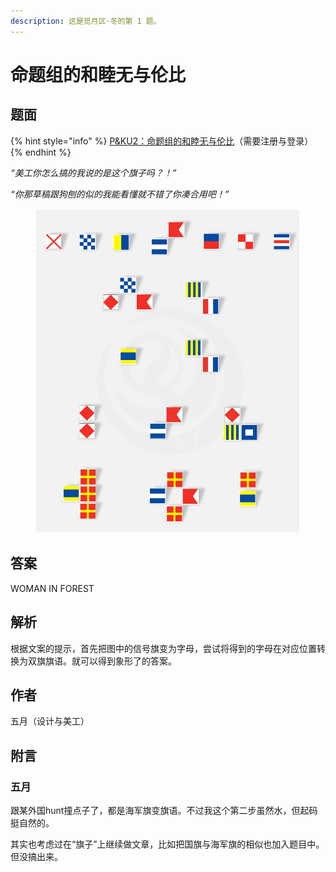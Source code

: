 ```yaml
---
description: 这是觅月区·冬的第 1 题。
---
```


# 命题组的和睦无与伦比

## 题面

{% hint style="info" %}
[P\&KU2：命题组的和睦无与伦比](https://pnku2.pkupuzzle.art/#/game/miyue/winter\_01)（需要注册与登录）
{% endhint %}

_“美工你怎么搞的我说的是这个旗子吗？！”_

_“你那草稿跟狗刨的似的我能看懂就不错了你凑合用吧！”_

<figure><img src="../../../.gitbook/assets/image (121).png" alt="" width="563"><figcaption></figcaption></figure>

## 答案

WOMAN IN FOREST

## 解析

根据文案的提示，首先把图中的信号旗变为字母，尝试将得到的字母在对应位置转换为双旗旗语。就可以得到象形了的答案。

## 作者

五月（设计与美工）

## 附言

### 五月

跟某外国hunt撞点子了，都是海军旗变旗语。不过我这个第二步虽然水，但起码挺自然的。

其实也考虑过在“旗子”上继续做文章，比如把国旗与海军旗的相似也加入题目中。但没搞出来。
